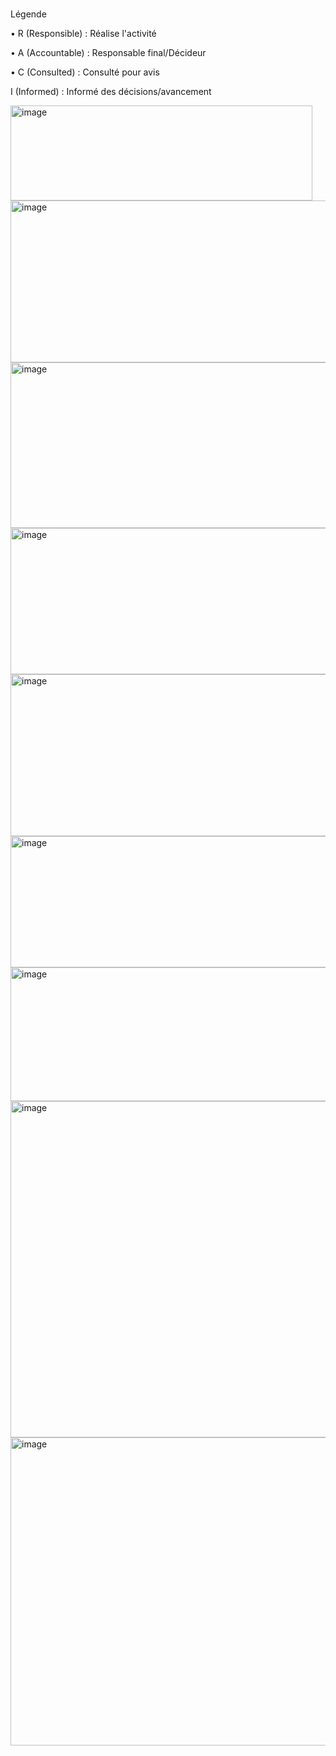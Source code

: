 #

Légende

• R (Responsible) : Réalise l'activité

• A (Accountable) : Responsable final/Décideur

• C (Consulted) : Consulté pour avis

I (Informed) : Informé des décisions/avancement

<img width="483" height="152" alt="image" src="https://github.com/user-attachments/assets/55f19a6f-6160-47a0-a315-c5c5898fea5f" />

<img width="711" height="259" alt="image" src="https://github.com/user-attachments/assets/8d6a89de-f6e5-4008-b396-a8db8a73bdf9" />

<img width="712" height="265" alt="image" src="https://github.com/user-attachments/assets/aa27200e-ba99-4cf6-b779-e80361928d8a" />


<img width="667" height="234" alt="image" src="https://github.com/user-attachments/assets/0ef886a6-5d6b-4987-86a9-ada5f1373fb9" />

<img width="694" height="259" alt="image" src="https://github.com/user-attachments/assets/9ce10968-be1a-444f-bf93-577a0933f573" />

<img width="663" height="210" alt="image" src="https://github.com/user-attachments/assets/83f03574-a38c-479e-a13b-bac1745e7c52" />


<img width="633" height="214" alt="image" src="https://github.com/user-attachments/assets/8bec66fc-fad2-4a1f-935b-8de60113719f" />


<img width="646" height="538" alt="image" src="https://github.com/user-attachments/assets/5163ca33-2c94-4258-996e-379e12490e28" />



<img width="634" height="493" alt="image" src="https://github.com/user-attachments/assets/50916c30-a775-4ffe-aa93-c7cf12234421" />



